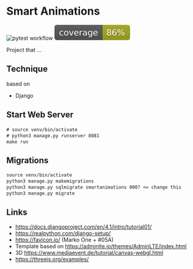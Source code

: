 # Smart Animations

![pytest workflow](https://github.com/mrommel/SmartAnimations/workflows/pytesting/badge.svg)
![coverage workflow](https://raw.githubusercontent.com/mrommel/SmartAnimations/gh-pages/coverage.svg?raw=true)

Project that ...

## Technique

based on 
* Django

## Start Web Server

```
# source venv/bin/activate
# python3 manage.py runserver 8081
make run
```

## Migrations

```
source venv/bin/activate
python3 manage.py makemigrations
python3 manage.py sqlmigrate smartanimations 000? <= change this
python3 manage.py migrate
```

## Links

* https://docs.djangoproject.com/en/4.1/intro/tutorial01/
* https://realpython.com/django-setup/
* https://favicon.io/ (Marko One + #05A)
* Template based on https://adminlte.io/themes/AdminLTE/index.html
* 3D https://www.mediaevent.de/tutorial/canvas-webgl.html
* https://threejs.org/examples/